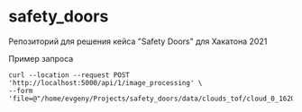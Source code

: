 # safety_doors
Репозиторий для решения кейса "Safety Doors" для Хакатона 2021


Пример запроса

```shell
curl --location --request POST 'http://localhost:5000/api/1/image_processing' \
--form 'file=@"/home/evgeny/Projects/safety_doors/data/clouds_tof/cloud_0_1620665797175109.pcd.zip"'
```
